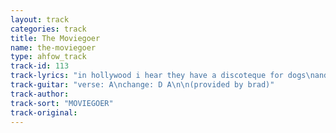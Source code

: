 ```yaml
---
layout: track
categories: track
title: The Moviegoer
name: the-moviegoer
type: ahfow_track
track-id: 113
track-lyrics: "in hollywood i hear they have a discoteque for dogs\nand summer camp where you can send your cabbage patch dolls\nif you would point up at the skyline\nothers will look too\nyou could walk on down the street smilin' to yourself\n\nit's hard to get things done\nwith everybody playin' dumb\nit's hard to get along\nto get along with you\n\nmy nextdoor neighbor paints all night\nand sleeps the day away\nhe visits funerals when he can\nand crashes parties too\nmy upstairs neighbor drinks too much\nhe's stinking up the stairwell\nhe cleans his gun\nit's down the hatch\nheres to all of us\n\nit's hard to get things done\nwith everybody playin' dumb\nit's hard to get along\nto get along with you\n\nYou go to movies all day long\nand sitting eating popcorn\nthe pictures splash into your eyes\nand you don't understand\nyour expression never changes\nas if that could protect you\nyour sitting in the darkness now\nwaiting for the end\n\nit's hard to get things done\nwith everybody playin' dumb\nit's hard to get along\nto get along with you"
track-guitar: "verse: A\nchange: D A\n\n(provided by brad)"
track-author: 
track-sort: "MOVIEGOER"
track-original: 
---
```

